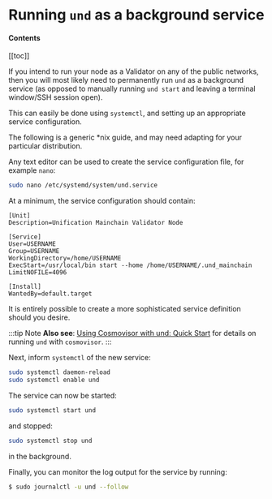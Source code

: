 # Running `und` as a background service

#### Contents

[[toc]]

If you intend to run your node as a Validator on any of the public networks, then you will most likely need to 
permanently run `und` as a background service (as opposed to manually running `und start` and leaving a 
terminal window/SSH session open).

This can easily be done using `systemctl`, and setting up an appropriate service configuration.

The following is a generic \*nix guide, and may need adapting for your particular distribution.

Any text editor can be used to create the service configuration file, for example `nano`:

```bash
sudo nano /etc/systemd/system/und.service
```

At a minimum, the service configuration should contain:

```
[Unit]
Description=Unification Mainchain Validator Node

[Service]
User=USERNAME
Group=USERNAME
WorkingDirectory=/home/USERNAME
ExecStart=/usr/local/bin start --home /home/USERNAME/.und_mainchain
LimitNOFILE=4096

[Install]
WantedBy=default.target
```

It is entirely possible to create a more sophisticated service definition should you desire.

:::tip Note
**Also see**: [Using Cosmovisor with und: Quick Start](../migrations/cosmovisor.md) for details on running `und` with
`cosmovisor`.
:::

Next, inform `systemctl` of the new service:

```bash
sudo systemctl daemon-reload
sudo systemctl enable und
```

The service can now be started:

```bash
sudo systemctl start und
```

and stopped:

```bash
sudo systemctl stop und
```

in the background.

Finally, you can monitor the log output for the service by running:

```bash
$ sudo journalctl -u und --follow
```
